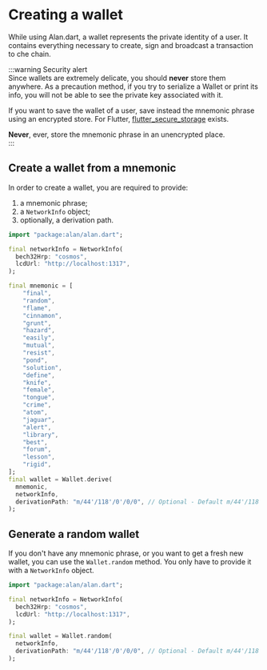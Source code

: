 # Creating a wallet
While using Alan.dart, a wallet represents the private identity of a user. It contains everything necessary to create, sign and broadcast a transaction to che chain. 

:::warning Security alert  
Since wallets are extremely delicate, you should **never** store them anywhere. As a precaution method, if you try to serialize a Wallet or print its info, you will not be able to see the private key associated with it.

If you want to save the wallet of a user, save instead the mnemonic phrase using an encrypted store. For Flutter, [flutter_secure_storage](https://pub.dev/packages/flutter_secure_storage) exists.

**Never**, ever, store the mnemonic phrase in an unencrypted place.  
:::  

## Create a wallet from a mnemonic
In order to create a wallet, you are required to provide: 

1. a mnemonic phrase; 
2. a `NetworkInfo` object;
3. optionally, a derivation path. 

```dart
import "package:alan/alan.dart";

final networkInfo = NetworkInfo(
  bech32Hrp: "cosmos", 
  lcdUrl: "http://localhost:1317",
);

final mnemonic = [
    "final",
    "random",
    "flame",
    "cinnamon",
    "grunt",
    "hazard",
    "easily",
    "mutual",
    "resist",
    "pond",
    "solution",
    "define",
    "knife",
    "female",
    "tongue",
    "crime",
    "atom",
    "jaguar",
    "alert",
    "library",
    "best",
    "forum",
    "lesson",
    "rigid",
];
final wallet = Wallet.derive(
  mnemonic, 
  networkInfo,
  derivationPath: "m/44'/118'/0'/0/0", // Optional - Default m/44'/118'/0'/0/0
);
```

## Generate a random wallet
If you don't have any mnemonic phrase, or you want to get a fresh new wallet, you can use the `Wallet.random` method. You only have to provide it with a `NetworkInfo` object. 

```dart
import "package:alan/alan.dart";

final networkInfo = NetworkInfo(
  bech32Hrp: "cosmos", 
  lcdUrl: "http://localhost:1317",
);

final wallet = Wallet.random(
  networkInfo,
  derivationPath: "m/44'/118'/0'/0/0", // Optional - Default m/44'/118'/0'/0/0
);
```
